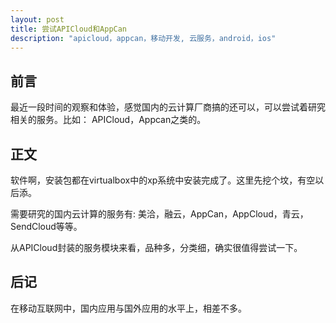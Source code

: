 ```yaml
---
layout: post
title: 尝试APICloud和AppCan
description: "apicloud，appcan，移动开发, 云服务，android，ios"
---
```


## 前言

最近一段时间的观察和体验，感觉国内的云计算厂商搞的还可以，可以尝试着研究相关的服务。比如： APICloud，Appcan之类的。

## 正文

软件啊，安装包都在virtualbox中的xp系统中安装完成了。这里先挖个坟，有空以后添。

需要研究的国内云计算的服务有: 美洽，融云，AppCan，AppCloud，青云，SendCloud等等。

从APICloud封装的服务模块来看，品种多，分类细，确实很值得尝试一下。

## 后记

在移动互联网中，国内应用与国外应用的水平上，相差不多。
